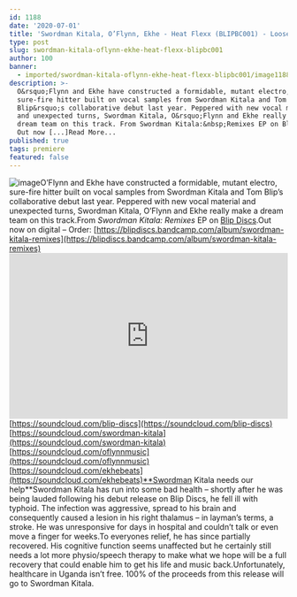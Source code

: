 ```yaml
---
id: 1188
date: '2020-07-01'
title: 'Swordman Kitala, O’Flynn, Ekhe - Heat Flexx (BLIPBC001) - Loose Lips'
type: post
slug: swordman-kitala-oflynn-ekhe-heat-flexx-blipbc001
author: 100
banner:
  - imported/swordman-kitala-oflynn-ekhe-heat-flexx-blipbc001/image1188.jpeg
description: >-
  O&rsquo;Flynn and Ekhe have constructed a formidable, mutant electro,
  sure-fire hitter built on vocal samples from Swordman Kitala and Tom
  Blip&rsquo;s collaborative debut last year. Peppered with new vocal material
  and unexpected turns, Swordman Kitala, O&rsquo;Flynn and Ekhe really make a
  dream team on this track. From Swordman Kitala:&nbsp;Remixes EP on Blip Discs.
  Out now [...]Read More...
published: true
tags: premiere
featured: false
---
```

![image](../imported/swordman-kitala-oflynn-ekhe-heat-flexx-blipbc001/image1188.jpeg)O’Flynn and Ekhe have constructed a formidable, mutant electro, sure-fire hitter built on vocal samples from Swordman Kitala and Tom Blip’s collaborative debut last year. Peppered with new vocal material and unexpected turns, Swordman Kitala, O’Flynn and Ekhe really make a dream team on this track.From _Swordman Kitala:_ _Remixes_ EP on [Blip Discs](https://blipdiscs.bandcamp.com/).Out now on digital – Order: [](https://blipdiscs.bandcamp.com/album/swordman-kitala-remixes)[https://blipdiscs.bandcamp.com/album/swordman-kitala-remixes](https://blipdiscs.bandcamp.com/album/swordman-kitala-remixes)<iframe width='100%' height='300' scrolling='no' frameborder='no' allow='autoplay' src='https://w.soundcloud.com/player/?url=https%3A//api.soundcloud.com/tracks/850359253&color=%23ff5500&auto_play=false&hide_related=true&show_comments=true&show_user=true&show_reposts=false&show_teaser=false'></iframe>[https://soundcloud.com/blip-discs](https://soundcloud.com/blip-discs)  
[](https://soundcloud.com/swordman-kitala)[https://soundcloud.com/swordman-kitala](https://soundcloud.com/swordman-kitala)  
[](https://soundcloud.com/oflynnmusic)[https://soundcloud.com/oflynnmusic](https://soundcloud.com/oflynnmusic)  
[](https://soundcloud.com/ekhebeats)[https://soundcloud.com/ekhebeats](https://soundcloud.com/ekhebeats)**Swordman Kitala needs our help**Swordman Kitala has run into some bad health – shortly after he was being lauded following his debut release on Blip Discs, he fell ill with typhoid. The infection was aggressive, spread to his brain and consequently caused a lesion in his right thalamus – in layman’s terms, a stroke. He was unresponsive for days in hospital and couldn’t talk or even move a finger for weeks.To everyones relief, he has since partially recovered. His cognitive function seems unaffected but he certainly still needs a lot more physio/speech therapy to make what we hope will be a full recovery that could enable him to get his life and music back.Unfortunately, healthcare in Uganda isn’t free. 100% of the proceeds from this release will go to Swordman Kitala.